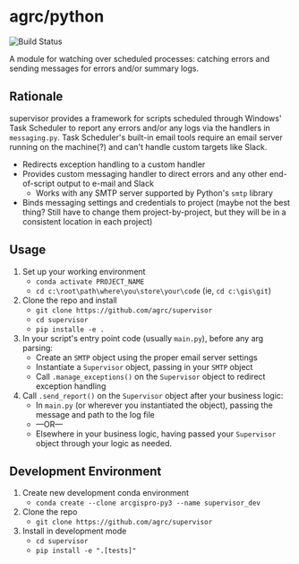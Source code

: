 # agrc/python

![Build Status](https://github.com/agrc/supervisor/workflows/Build%20and%20Test/badge.svg)
<!-- [![codecov](https://codecov.io/gh/agrc/python/branch/main/graph/badge.svg)](https://codecov.io/gh/agrc/python) -->

A module for watching over scheduled processes: catching errors and sending messages for errors and/or summary logs.

## Rationale

supervisor provides a framework for scripts scheduled through Windows' Task Scheduler to report any errors and/or any logs via the handlers in `messaging.py`. Task Scheduler's built-in email tools require an email server running on the machine(?) and can't handle custom targets like Slack.

- Redirects exception handling to a custom handler
- Provides custom messaging handler to direct errors and any other end-of-script output to e-mail and Slack
  - Works with any SMTP server supported by Python's `smtp` library
- Binds messaging settings and credentials to project (maybe not the best thing? Still have to change them project-by-project, but they will be in a consistent location in each project)

## Usage

1. Set up your working environment
   - `conda activate PROJECT_NAME`
   - `cd c:\root\path\where\you\store\your\code` (ie, `cd c:\gis\git`)
1. Clone the repo and install
   - `git clone https://github.com/agrc/supervisor`
   - `cd supervisor`
   - `pip installe -e .`
1. In your script's entry point code (usually `main.py`), before any arg parsing:
   - Create an `SMTP` object using the proper email server settings
   - Instantiate a `Supervisor` object, passing in your `SMTP` object
   - Call `.manage_exceptions()` on the `Supervisor` object to redirect exception handling
1. Call `.send_report()` on the `Supervisor` object after your business logic:
   - In `main.py` (or wherever you instantiated the object), passing the message and path to the log file
   - —OR—
   - Elsewhere in your business logic, having passed your `Supervisor` object through your logic as needed.

## Development Environment

1. Create new development conda environment
   - `conda create --clone arcgispro-py3 --name supervisor_dev`
1. Clone the repo
   - `git clone https://github.com/agrc/supervisor`
1. Install in development mode
   - `cd supervisor`
   - `pip install -e ".[tests]"`
